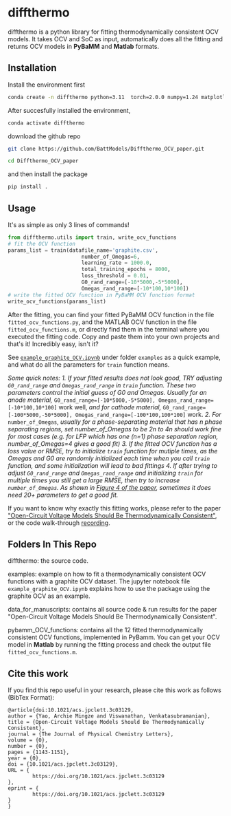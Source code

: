 # diffthermo
diffthermo is a python library for fitting thermodynamically consistent OCV models. It takes OCV and SoC as input, automatically does all the fitting and returns OCV models in **PyBaMM** and **Matlab** formats. 


## Installation 
Install the environment first
```bash
conda create -n diffthermo python=3.11  torch=2.0.0 numpy=1.24 matplotlib pandas
```
After succesfully installed the environment, 
```bash
conda activate diffthermo 
```
download the github repo
```bash
git clone https://github.com/BattModels/Diffthermo_OCV_paper.git
```
```bash
cd Diffthermo_OCV_paper
```
and then install the package
```bash
pip install .
```

## Usage
It's as simple as only 3 lines of commands!
```python
from diffthermo.utils import train, write_ocv_functions
# fit the OCV function
params_list = train(datafile_name='graphite.csv', 
                        number_of_Omegas=6, 
                        learning_rate = 1000.0, 
                        total_training_epochs = 8000,
                        loss_threshold = 0.01,
                        G0_rand_range=[-10*5000,-5*5000], 
                        Omegas_rand_range=[-10*100,10*100])
# write the fitted OCV function in PyBaMM OCV function format
write_ocv_functions(params_list)
```
After the fitting, you can find your fitted PyBaMM OCV function in the file `fitted_ocv_functions.py`, and the MATLAB OCV function in the file `fitted_ocv_functions.m`, or directly find them in the terminal where you executed the fitting code. Copy and paste them into your own projects and that's it! Incredibly easy, isn't it?

See [`example_graphite_OCV.ipynb`](examples/example_graphite_OCV.ipynb) under folder `examples` as a quick example, and what do all the parameters for `train` function means. 

*Some quick notes:*
*1. If your fitted results does not look good, TRY adjusting `G0_rand_range` and `Omegas_rand_range` in `train` function. These two parameters control the initial guess of G0 and Omegas.* *Usually for an anode material,* `G0_rand_range=[-10*5000,-5*5000], Omegas_rand_range=[-10*100,10*100]` work well, *and for cathode material,* `G0_rand_range=[-100*5000,-50*5000], Omegas_rand_range=[-100*100,100*100]` work. 
*2. For* `number_of_Omegas`, *usually for a phase-separating material that has n phase separating regions, set number_of_Omegas to be 2n to 4n should work fine for most cases (e.g. for LFP which has one (n=1) phase separation region, number_of_Omegas=4 gives a good fit)*
*3. If the fitted OCV function has a loss value or RMSE, try to initialize `train` function for mutiple times, as the Omegas and G0 are randomly initialized each time when you call `train` function, and some initialization will lead to bad fittings*
*4. If after trying to adjust `G0_rand_range` and `Omegas_rand_range` and initializing `train` for multiple times you still get a large RMSE, then try to increase `number_of_Omegas`. As shown in [Figure 4 of the paper](https://pubs.acs.org/doi/10.1021/acs.jpclett.3c03129), sometimes it does need 20+ parameters to get a good fit.*

If you want to know why exactly this fitting works, please refer to the paper ["Open-Circuit Voltage Models Should Be Thermodynamically Consistent"](https://pubs.acs.org/doi/10.1021/acs.jpclett.3c03129), or the code walk-through [recording](https://drive.google.com/file/d/1PhCyvpmG28VjrClAviWHXVTnlqQScGIM/view?usp=sharing). 


## Folders In This Repo
diffthermo: the source code. 

examples: example on how to fit a thermodynamically consistent OCV functions with a graphite OCV dataset. The jupyter notebook file `example_graphite_OCV.ipynb` explains how to use the package using the graphite OCV as an example. 

data_for_manuscripts: contains all source code & run results for the paper "Open-Circuit Voltage Models Should Be Thermodynamically Consistent".

pybamm_OCV_functions: contains all the 12 fitted thermodynamically consistent OCV functions, implemented in PyBamm. You can get your OCV model in **Matlab** by running the fitting process and check the output file `fitted_ocv_functions.m`.


## Cite this work
If you find this repo useful in your research, please cite this work as follows (BibTex Format):
```
@article{doi:10.1021/acs.jpclett.3c03129,
author = {Yao, Archie Mingze and Viswanathan, Venkatasubramanian},
title = {Open-Circuit Voltage Models Should Be Thermodynamically Consistent},
journal = {The Journal of Physical Chemistry Letters},
volume = {0},
number = {0},
pages = {1143-1151},
year = {0},
doi = {10.1021/acs.jpclett.3c03129},
URL = { 
        https://doi.org/10.1021/acs.jpclett.3c03129
},
eprint = { 
        https://doi.org/10.1021/acs.jpclett.3c03129
}
}
```




